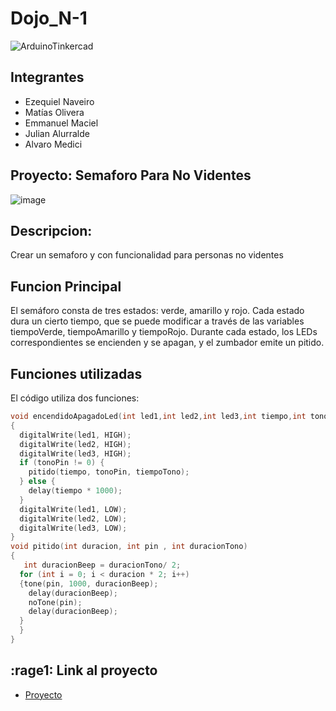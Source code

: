 # Dojo_N-1

![ArduinoTinkercad](https://user-images.githubusercontent.com/99840908/233510660-158b98aa-67e9-4791-9339-8779df31c734.jpg)

## Integrantes

- Ezequiel Naveiro
- Matías Olivera
- Emmanuel Maciel
- Julian Alurralde
- Alvaro Medici

## Proyecto: Semaforo Para No Videntes

![image](https://user-images.githubusercontent.com/99840908/233511541-da542f5d-35ea-4a9c-8105-33f33c1db015.png)

## Descripcion: 

Crear un semaforo y con funcionalidad para personas no videntes

## Funcion Principal

El semáforo consta de tres estados: verde, amarillo y rojo. Cada estado dura un cierto tiempo, que se puede modificar a través de las variables tiempoVerde, tiempoAmarillo y tiempoRojo. Durante cada estado, los LEDs correspondientes se encienden y se apagan, y el zumbador emite un pitido.

## Funciones utilizadas
El código utiliza dos funciones:

~~~ C (lenguaje en el que esta escrito)
void encendidoApagadoLed(int led1,int led2,int led3,int tiempo,int tonoPin,int tiempoTono)
{
  digitalWrite(led1, HIGH);
  digitalWrite(led2, HIGH);
  digitalWrite(led3, HIGH);
  if (tonoPin != 0) {
    pitido(tiempo, tonoPin, tiempoTono);
  } else {
    delay(tiempo * 1000);
  }
  digitalWrite(led1, LOW);
  digitalWrite(led2, LOW);
  digitalWrite(led3, LOW);
}
void pitido(int duracion, int pin , int duracionTono)
{
   int duracionBeep = duracionTono/ 2;
  for (int i = 0; i < duracion * 2; i++)
  {tone(pin, 1000, duracionBeep);
    delay(duracionBeep);
    noTone(pin);
    delay(duracionBeep);
  } 
  }
}
~~~

## :rage1: Link al proyecto
- [Proyecto](https://www.tinkercad.com/things/ajZCUOSbUis-ingenious-krunk-hillar/editel?sharecode=HyMGJVDGCCbBQA1KGuteHUzsFk9MEPF2FEtG7YAPzyA)
